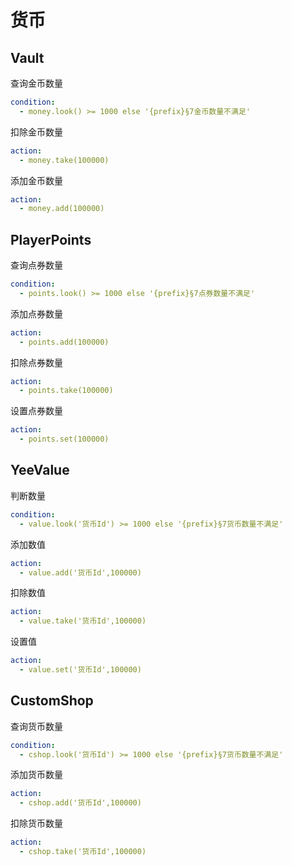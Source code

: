 # 货币

## Vault

查询金币数量

```yaml
condition:
  - money.look() >= 1000 else '{prefix}§7金币数量不满足'
```

扣除金币数量

```yaml
action:
  - money.take(100000)
```

添加金币数量

```yaml
action:
  - money.add(100000)
```

## PlayerPoints

查询点券数量

```yaml
condition:
  - points.look() >= 1000 else '{prefix}§7点券数量不满足'
```

添加点券数量

```yaml
action:
  - points.add(100000)
```

扣除点券数量

```yaml
action:
  - points.take(100000)
```

设置点券数量

```yaml
action:
  - points.set(100000)
```

## YeeValue

判断数量

```yaml
condition:
  - value.look('货币Id') >= 1000 else '{prefix}§7货币数量不满足'
```

添加数值

```yaml
action:
  - value.add('货币Id',100000)
```

扣除数值

```yaml
action:
  - value.take('货币Id',100000)
```

设置值

```yaml
action:
  - value.set('货币Id',100000)
```

## CustomShop

查询货币数量

```yaml
condition:
  - cshop.look('货币Id') >= 1000 else '{prefix}§7货币数量不满足'
```

添加货币数量

```yaml
action:
  - cshop.add('货币Id',100000)
```

扣除货币数量

```yaml
action:
  - cshop.take('货币Id',100000)
```
